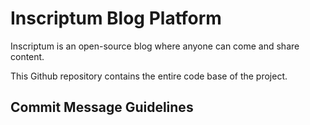 # Inscriptum Blog Platform

Inscriptum is an open-source blog where anyone can come and share content.

This Github repository contains the entire code base of the project.

## Commit Message Guidelines 